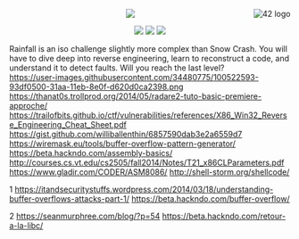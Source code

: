 <a href="https://www.42.fr/">
    <p><img src="https://www.universfreebox.com/UserFiles/image/site_logo.gif" alt="42 logo" title="42" align="right" /></p>
</a>
<p align="center"><img src="https://user-images.githubusercontent.com/34480775/100523211-ffc36c80-31ae-11eb-86c1-0e2002257c1b.JPG" /></p>


<p align="center">
    <img src="https://img.shields.io/badge/Skill%201-Security-9cf">
    <img src="https://img.shields.io/badge/Skill%202-Assembly-blue">
    <img src="https://img.shields.io/badge/Objectives-reverse%20engineering-brightgreen">
</p>

Rainfall is an iso challenge slightly more complex than Snow Crash. You will have to dive deep into reverse engineering, learn to reconstruct a code, and understand it to detect faults. Will you reach the last level?  
https://user-images.githubusercontent.com/34480775/100522593-93df0500-31aa-11eb-8e0f-d620d0ca2398.png
https://thanat0s.trollprod.org/2014/05/radare2-tuto-basic-premiere-approche/
https://trailofbits.github.io/ctf/vulnerabilities/references/X86_Win32_Reverse_Engineering_Cheat_Sheet.pdf
https://gist.github.com/williballenthin/6857590dab3e2a6559d7
https://wiremask.eu/tools/buffer-overflow-pattern-generator/
https://beta.hackndo.com/assembly-basics/
http://courses.cs.vt.edu/cs2505/fall2014/Notes/T21_x86CLParameters.pdf
https://www.gladir.com/CODER/ASM8086/
http://shell-storm.org/shellcode/

1
https://itandsecuritystuffs.wordpress.com/2014/03/18/understanding-buffer-overflows-attacks-part-1/
https://beta.hackndo.com/buffer-overflow/

2
https://seanmurphree.com/blog/?p=54
https://beta.hackndo.com/retour-a-la-libc/
